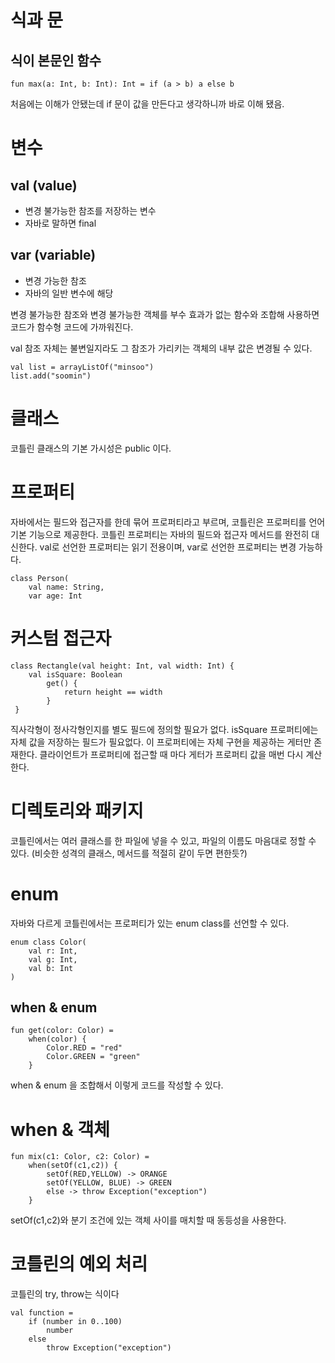 # 식과 문

## 식이 본문인 함수

```
fun max(a: Int, b: Int): Int = if (a > b) a else b
```

처음에는 이해가 안됐는데 if 문이 값을 만든다고 생각하니까 바로 이해 됐음.

# 변수

## val (value)

- 변경 불가능한 참조를 저장하는 변수
- 자바로 말하면 final

## var (variable)

- 변경 가능한 참조
- 자바의 일반 변수에 해당

변경 불가능한 참조와 변경 불가능한 객체를 부수 효과가 없는 함수와 조합해 사용하면 코드가 함수형 코드에 가까워진다.

val 참조 자체는 불변일지라도 그 참조가 가리키는 객체의 내부 값은 변경될 수 있다.

```
val list = arrayListOf("minsoo")
list.add("soomin")
```

# 클래스

코틀린 클래스의 기본 가시성은 public 이다.

# 프로퍼티

자바에서는 필드와 접근자를 한데 묶어 프로퍼티라고 부르며, 코틀린은 프로퍼티를 언어 기본 기능으로 제공한다.
코틀린 프로퍼티는 자바의 필드와 접근자 메서드를 완전히 대신한다. val로 선언한 프로퍼티는 읽기 전용이며, var로 선언한 프로퍼티는 변경 가능하다.

```
class Person(
    val name: String,
    var age: Int
```

# 커스텀 접근자

```
class Rectangle(val height: Int, val width: Int) {
    val isSquare: Boolean
        get() {
            return height == width
        }
 }
```

직사각형이 정사각형인지를 별도 필드에 정의할 필요가 없다. isSquare 프로퍼티에는 자체 값을 저장하는 필드가 필요없다. 이 프로퍼티에는 자체 구현을 제공하는 게터만 존재한다. 
클라이언트가 프로퍼티에 접근할 때 마다 게터가 프로퍼티 값을 매번 다시 계산한다.

# 디렉토리와 패키지

코틀린에서는 여러 클래스를 한 파일에 넣을 수 있고, 파일의 이름도 마음대로 정할 수 있다. (비슷한 성격의 클래스, 메서드를 적절히 같이 두면 편한듯?)

# enum

자바와 다르게 코틀린에서는 프로퍼티가 있는 enum class를 선언할 수 있다.

```
enum class Color(
    val r: Int,
    val g: Int,
    val b: Int
)
```

## when & enum

```
fun get(color: Color) = 
    when(color) {
        Color.RED = "red"
        Color.GREEN = "green"
    }
```

when & enum 을 조합해서 이렇게 코드를 작성할 수 있다.

# when & 객체

```
fun mix(c1: Color, c2: Color) = 
    when(setOf(c1,c2)) {
        setOf(RED,YELLOW) -> ORANGE
        setOf(YELLOW, BLUE) -> GREEN
        else -> throw Exception("exception")
    }
```

setOf(c1,c2)와 분기 조건에 있는 객체 사이를 매치할 때 동등성을 사용한다.

# 코틀린의 예외 처리

코틀린의 try, throw는 식이다

```
val function = 
    if (number in 0..100)
        number
    else 
        throw Exception("exception")
```

